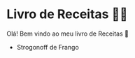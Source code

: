# Livro de Receitas :man_cook:

Olá! Bem vindo ao meu livro de Receitas :wave:

- Strogonoff de Frango
